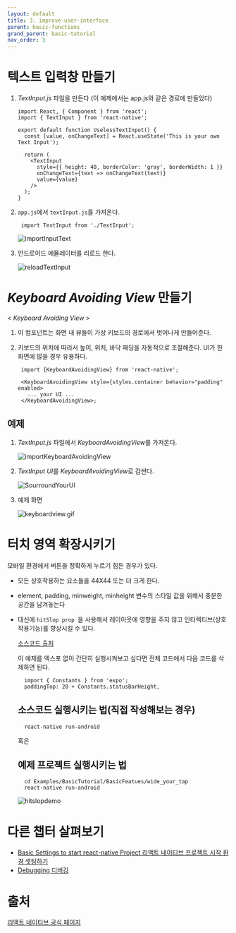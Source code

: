 ```yaml
---
layout: default
title: 3. improve-user-interface
parent: basic-functions
grand_parent: basic-tutorial
nav_order: 3
---
```



# 텍스트 입력창 만들기

  1.  *TextInput.js* 파일을 만든다 (이 예제에서는 app.js와 같은 경로에 만들었다)

     
          import React, { Component } from 'react';
          import { TextInput } from 'react-native';

          export default function UselessTextInput() {
            const [value, onChangeText] = React.useState('This is your own Text Input');

            return (
              <TextInput
                style={{ height: 40, borderColor: 'gray', borderWidth: 1 }}
                onChangeText={text => onChangeText(text)}
                value={value}
              />
            );
          }


  2. `app.js`에서 `textInput.js`를 가져온다.

          import TextInput from './TextInput';

      ![importInputText](../images/importTextInput.png)

  3. 안드로이드 에뮬레이터를 리로드 한다.

      ![reloadTextInput](../images/reloadTextInput.png)


# *Keyboard Avoiding View* 만들기 

  < *Keyboard Avoiding View* >

  1. 이 컴포넌트는 화면 내 뷰들이 가상 키보드의 경로에서 벗어나게 만들어준다.

  2. 키보드의 위치에 따라서 높이, 위치, 바닥 패딩을 자동적으로 조절해준다. UI가 한 화면에 많을 경우 유용하다.


          import {KeyboardAvoidingView} from 'react-native';

          <KeyboardAvoidingView style={styles.container behavior="padding" enabled>
            ... your UI ...
          </KeyboardAvoidingView>;

  ## 예제

  1. *TextInput.js* 파일에서 *KeyboardAvoidingView*를 가져온다.
  
      ![importKeyboardAvoidingView](../images/importKeyboardAvoidingView.png)

  2. *TextInput UI*를 *KeyboardAvoidingView*로 감싼다. 

      ![SourroundYourUI](../images/SurroundYourUI.png)

  3. 예제 화면 

      ![keyboardview.gif](../images/keyboardview.gif)



# 터치 영역 확장시키기 

모바일 환경에서 버튼을 정확하게 누르기 힘든 경우가 있다.

+ 모든 상호작용하는 요소들을 44X44 또는 더 크게 한다.

+ element, padding, minweight, minheight
변수의 스타일 값을 위해서 충분한 공간을 남겨놓는다

+ 대신에 `hitSlop prop `을 사용해서 레이아웃에 영향을 주지 않고 인터렉티브(상호작용기능)를 향상시킬 수 있다.

  [소스코드 출처](https://snack.expo.io/rJPwCt4HZ)

  이 예제를 엑스포 없이 간단히 실행시켜보고 싶다면 전체 코드에서 다음 코드를 삭제하면 된다.

        import { Constants } from 'expo';
        paddingTop: 20 + Constants.statusBarHeight,
  
  

  ## 소스코드 실행시키는 법(직접 작성해보는 경우)

        react-native run-android

  혹은

  ## 예제 프로젝트 실행시키는 법
            
        cd Examples/BasicTutorial/BasicFeatues/wide_your_tap
        react-native run-android

  ![hitslopdemo](../images/hitslopdemo.gif)





 # 다른 챕터 살펴보기 

- [Basic Settings to start react-native Project 리액트 네이티브 프로젝트 시작 환경 셋팅하기  ](../01-basic-setting/basic-setting-kr.md)
- [Debugging 디버깅](../02-debugging/debugging-kr.md)
 
 # 출처

 [리액트 네이티브 공식 페이지](https://facebook.github.io/react-native/docs/improvingux)


    
